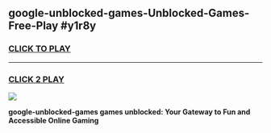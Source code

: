 
## google-unblocked-games-Unblocked-Games-Free-Play #y1r8y
<h3>
<a href="https://us.freeplayer.one?title=google-unblocked-games&ref=9M">CLICK TO PLAY</a></h3>
<hr>

<h3>
<a href="https://us.freeplayer.one?title=google-unblocked-games&ref=9M">CLICK 2 PLAY</a>
  
</h3>

<a href="https://us.freeplayer.one?title=google-unblocked-games&ref=9M"><img src="https://clearcache.store/games.png"></a>


**google-unblocked-games games unblocked: Your Gateway to Fun and Accessible Online Gaming**
